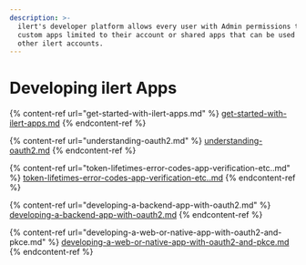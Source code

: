 ```yaml
---
description: >-
  ilert's developer platform allows every user with Admin permissions to create
  custom apps limited to their account or shared apps that can be used by all
  other ilert accounts.
---
```


# Developing ilert Apps

{% content-ref url="get-started-with-ilert-apps.md" %}
[get-started-with-ilert-apps.md](get-started-with-ilert-apps.md)
{% endcontent-ref %}

{% content-ref url="understanding-oauth2.md" %}
[understanding-oauth2.md](understanding-oauth2.md)
{% endcontent-ref %}

{% content-ref url="token-lifetimes-error-codes-app-verification-etc..md" %}
[token-lifetimes-error-codes-app-verification-etc..md](token-lifetimes-error-codes-app-verification-etc..md)
{% endcontent-ref %}

{% content-ref url="developing-a-backend-app-with-oauth2.md" %}
[developing-a-backend-app-with-oauth2.md](developing-a-backend-app-with-oauth2.md)
{% endcontent-ref %}

{% content-ref url="developing-a-web-or-native-app-with-oauth2-and-pkce.md" %}
[developing-a-web-or-native-app-with-oauth2-and-pkce.md](developing-a-web-or-native-app-with-oauth2-and-pkce.md)
{% endcontent-ref %}
